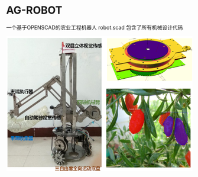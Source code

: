 # AG-ROBOT
一个基于OPENSCAD的农业工程机器人
robot.scad 包含了所有机械设计代码

![项目结构图](https://github.com/LEX-2025/AG-ROBOT/blob/master/SACD_ROBOT/agbot.png?raw=true)
